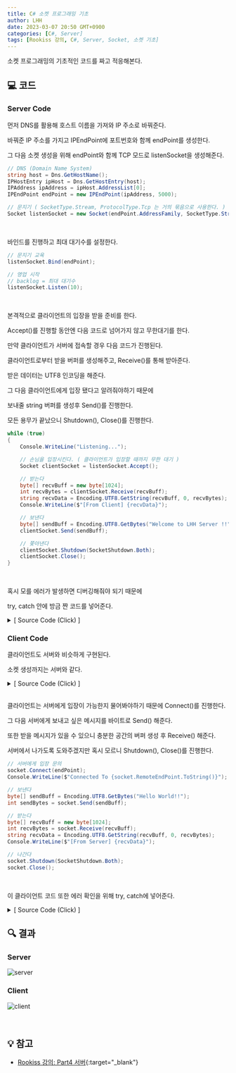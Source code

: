 ```yaml
---
title: C# 소켓 프로그래밍 기초
author: LHH
date: 2023-03-07 20:50 GMT+0900
categories: [C#, Server]
tags: [Rookiss 강의, C#, Server, Socket, 소켓 기초]
---
```


소켓 프로그래밍의 기초적인 코드를 짜고 적응해본다.

## 💻 코드
### Server Code
먼저 DNS를 활용해 호스트 이름을 가져와 IP 주소로 바꿔준다.

바꿔준 IP 주소를 가지고 IPEndPoint에 포트번호와 함께 endPoint를 생성한다.

그 다음 소켓 생성을 위해 endPoint와 함께 TCP 모드로 listenSocket을 생성해준다.
```cs
// DNS (Domain Name System)
string host = Dns.GetHostName();
IPHostEntry ipHost = Dns.GetHostEntry(host);
IPAddress ipAddress = ipHost.AddressList[0];
IPEndPoint endPoint = new IPEndPoint(ipAddress, 5000);

// 문지기 ( SocketType.Stream, ProtocolType.Tcp 는 거의 묶음으로 사용한다. )
Socket listenSocket = new Socket(endPoint.AddressFamily, SocketType.Stream, ProtocolType.Tcp);
```
<br>

바인드를 진행하고 최대 대기수를 설정한다.
```cs
// 문지기 교육
listenSocket.Bind(endPoint);

// 영업 시작
// backlog = 최대 대기수
listenSocket.Listen(10);
```
<br>

본격적으로 클라이언트의 입장을 받을 준비를 한다.

Accept()를 진행할 동안엔 다음 코드로 넘어가지 않고 무한대기를 한다.

만약 클라이언트가 서버에 접속할 경우 다음 코드가 진행된다.

클라이언트로부터 받을 버퍼를 생성해주고, Receive()를 통해 받아준다.

받은 데이터는 UTF8 인코딩을 해준다.

그 다음 클라이언트에게 입장 됐다고 알려줘야하기 때문에

보내줄 string 버퍼를 생성후 Send()를 진행한다.

모든 용무가 끝났으니 Shutdown(), Close()를 진행한다.
```cs
while (true)
{
    Console.WriteLine("Listening...");

    // 손님을 입장시킨다. ( 클라이언트가 입장할 때까지 무한 대기 )
    Socket clientSocket = listenSocket.Accept();

    // 받는다
    byte[] recvBuff = new byte[1024];
    int recvBytes = clientSocket.Receive(recvBuff);
    string recvData = Encoding.UTF8.GetString(recvBuff, 0, recvBytes);    // 버퍼, 받을 데이터 시작 위치, 몇 만큼 받을지
    Console.WriteLine($"[From Client] {recvData}");

    // 보낸다
    byte[] sendBuff = Encoding.UTF8.GetBytes("Welcome to LHH Server !!");
    clientSocket.Send(sendBuff);

    // 쫓아낸다
    clientSocket.Shutdown(SocketShutdown.Both);
    clientSocket.Close();
}
```
<br>

혹시 모를 에러가 발생하면 디버깅해줘야 되기 때문에

try, catch 안에 방금 짠 코드를 넣어준다.

<details>
<summary> [ Source Code (Click) ] </summary>
<div markdown="1">

```cs
class Program
{ 
    static void Main(string[] args)
    {
        // DNS (Domain Name System)
        string host = Dns.GetHostName();
        IPHostEntry ipHost = Dns.GetHostEntry(host);
        IPAddress ipAddress = ipHost.AddressList[0];
        IPEndPoint endPoint = new IPEndPoint(ipAddress, 5000);

        // 문지기 ( SocketType.Stream, ProtocolType.Tcp 는 거의 묶음으로 사용한다. )
        Socket listenSocket = new Socket(endPoint.AddressFamily, SocketType.Stream, ProtocolType.Tcp);

        try
        {
            // 문지기 교육
            listenSocket.Bind(endPoint);

            // 영업 시작
            // backlog = 최대 대기수
            listenSocket.Listen(10);

            while (true)
            {
                Console.WriteLine("Listening...");

                // 손님을 입장시킨다. ( 클라이언트가 입장할 때까지 무한 대기 )
                Socket clientSocket = listenSocket.Accept();

                // 받는다
                byte[] recvBuff = new byte[1024];
                int recvBytes = clientSocket.Receive(recvBuff);
                string recvData = Encoding.UTF8.GetString(recvBuff, 0, recvBytes);    // 버퍼, 받을 데이터 시작 위치, 몇 만큼 받을지
                Console.WriteLine($"[From Client] {recvData}");

                // 보낸다
                byte[] sendBuff = Encoding.UTF8.GetBytes("Welcome to LHH Server !!");
                clientSocket.Send(sendBuff);

                // 쫓아낸다
                clientSocket.Shutdown(SocketShutdown.Both);
                clientSocket.Close();
            }
        }
        catch(Exception ex)
        {
            Console.WriteLine(ex.ToString());
        }
    }
}
```

</div>
</details>

### Client Code
클라이언트도 서버와 비슷하게 구현된다.

소켓 생성까지는 서버와 같다.
<details>
<summary> [ Source Code (Click) ] </summary>
<div markdown="1">

```cs
string host = Dns.GetHostName();
IPHostEntry ipHost = Dns.GetHostEntry(host);
IPAddress ipAddress = ipHost.AddressList[0];
IPEndPoint endPoint = new IPEndPoint(ipAddress, 5000);

Socket socket = new Socket(endPoint.AddressFamily, SocketType.Stream, ProtocolType.Tcp);
```

</div>
</details>

<br>

클라이언트는 서버에게 입장이 가능한지 물어봐야하기 때문에 Connect()를 진행한다.

그 다음 서버에게 보내고 싶은 메시지를 바이트로 Send() 해준다.

또한 받을 메시지가 있을 수 있으니 충분한 공간의 버퍼 생성 후 Receive() 해준다.

서버에서 나가도록 도와주겠지만 혹시 모르니 Shutdown(), Close()를 진행한다.
```cs
// 서버에게 입장 문의
socket.Connect(endPoint);
Console.WriteLine($"Connected To {socket.RemoteEndPoint.ToString()}");

// 보낸다
byte[] sendBuff = Encoding.UTF8.GetBytes("Hello World!!");
int sendBytes = socket.Send(sendBuff);

// 받는다
byte[] recvBuff = new byte[1024];
int recvBytes = socket.Receive(recvBuff);
string recvData = Encoding.UTF8.GetString(recvBuff, 0, recvBytes);
Console.WriteLine($"[From Server] {recvData}");

// 나간다
socket.Shutdown(SocketShutdown.Both);
socket.Close();
```
<br>

이 클라이언트 코드 또한 에러 확인을 위해 try, catch에 넣어준다.
<details>
<summary> [ Source Code (Click) ] </summary>
<div markdown="1">

```cs
static void Main(string[] args)
{
    // DNS (Domain Name System)
    string host = Dns.GetHostName();
    IPHostEntry ipHost = Dns.GetHostEntry(host);
    IPAddress ipAddress = ipHost.AddressList[0];
    IPEndPoint endPoint = new IPEndPoint(ipAddress, 5000);

    // 휴대폰 설정
    Socket socket = new Socket(endPoint.AddressFamily, SocketType.Stream, ProtocolType.Tcp);

    try
    {
        // 문지기에게 입장 문의
        socket.Connect(endPoint);
        Console.WriteLine($"Connected To {socket.RemoteEndPoint.ToString()}");

        // 보낸다
        byte[] sendBuff = Encoding.UTF8.GetBytes("Hello World!!");
        int sendBytes = socket.Send(sendBuff);

        // 받는다
        byte[] recvBuff = new byte[1024];
        int recvBytes = socket.Receive(recvBuff);
        string recvData = Encoding.UTF8.GetString(recvBuff, 0, recvBytes);
        Console.WriteLine($"[From Server] {recvData}");

        // 나간다
        socket.Shutdown(SocketShutdown.Both);
        socket.Close();
    }
    catch (Exception ex)
    {
        Console.WriteLine(ex.ToString());
    }
}
```

</div>
</details>

## 🔍 결과
### Server
![server](https://user-images.githubusercontent.com/110723307/223429971-fbbf6c74-adf5-4a01-9d44-1448c89fd015.PNG)

### Client
![client](https://user-images.githubusercontent.com/110723307/223429931-0fdae587-dc90-4b61-915d-e83101d9f8d4.PNG)

<br>

## 💡 참고
- [Rookiss 강의: Part4 서버](https://www.inflearn.com/course/%EC%9C%A0%EB%8B%88%ED%8B%B0-mmorpg-%EA%B0%9C%EB%B0%9C-part4){:target="_blank"}
